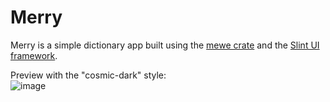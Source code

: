 # Merry

Merry is a simple dictionary app built using the [mewe crate](https://github.com/txtyash/mewe) and the [Slint UI framework](https://slint.dev).

Preview with the "cosmic-dark" style:\
![image](https://github.com/txtyash/merry/assets/85027668/92f7dde5-c34c-41c3-b2a6-48b7dfec911f)
